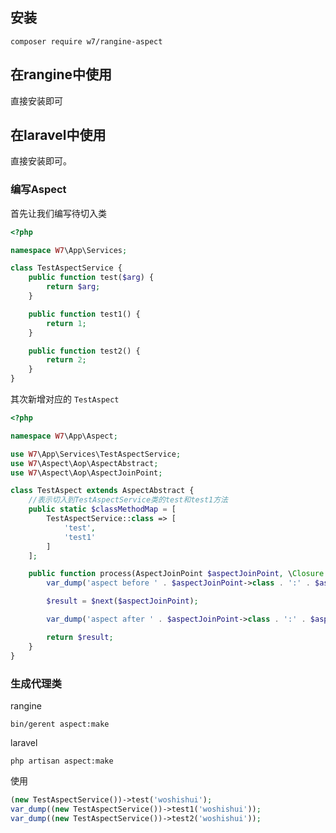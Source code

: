 ## 安装

```
composer require w7/rangine-aspect
```

## 在rangine中使用

直接安装即可

## 在laravel中使用

直接安装即可。



### 编写Aspect

首先让我们编写待切入类

```php
<?php

namespace W7\App\Services;

class TestAspectService {
	public function test($arg) {
		return $arg;
	}

	public function test1() {
		return 1;
	}

	public function test2() {
		return 2;
	}
}
```

其次新增对应的 `TestAspect`

```php
<?php

namespace W7\App\Aspect;

use W7\App\Services\TestAspectService;
use W7\Aspect\Aop\AspectAbstract;
use W7\Aspect\Aop\AspectJoinPoint;

class TestAspect extends AspectAbstract {
    //表示切入到TestAspectService类的test和test1方法
	public static $classMethodMap = [
		TestAspectService::class => [
			'test',
			'test1'
		]
	];

	public function process(AspectJoinPoint $aspectJoinPoint, \Closure $next) {
		var_dump('aspect before ' . $aspectJoinPoint->class . ':' . $aspectJoinPoint->method);

		$result = $next($aspectJoinPoint);

		var_dump('aspect after ' . $aspectJoinPoint->class . ':' . $aspectJoinPoint->method);

		return $result;
	}
}
```

### 生成代理类
rangine
```
bin/gerent aspect:make
```
laravel
```
php artisan aspect:make
```

使用
```php
(new TestAspectService())->test('woshishui');
var_dump((new TestAspectService())->test1('woshishui'));
var_dump((new TestAspectService())->test2('woshishui'));
```
